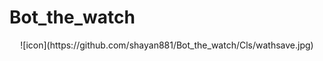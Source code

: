 # Bot_the_watch
<div align="center">
![icon](https://github.com/shayan881/Bot_the_watch/Cls/wathsave.jpg)
</div>

